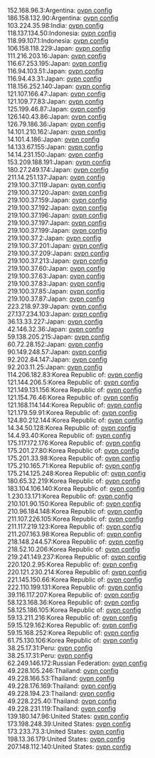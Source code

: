 152.168.96.3:Argentina: [ovpn config](vpn/152_168_96_3.ovpn)  
186.158.132.90:Argentina: [ovpn config](vpn/186_158_132_90.ovpn)  
103.224.35.98:India: [ovpn config](vpn/103_224_35_98.ovpn)  
118.137.134.50:Indonesia: [ovpn config](vpn/118_137_134_50.ovpn)  
118.99.107.1:Indonesia: [ovpn config](vpn/118_99_107_1.ovpn)  
106.158.118.229:Japan: [ovpn config](vpn/106_158_118_229.ovpn)  
111.216.203.16:Japan: [ovpn config](vpn/111_216_203_16.ovpn)  
116.67.253.195:Japan: [ovpn config](vpn/116_67_253_195.ovpn)  
116.94.103.51:Japan: [ovpn config](vpn/116_94_103_51.ovpn)  
116.94.43.31:Japan: [ovpn config](vpn/116_94_43_31.ovpn)  
118.156.252.140:Japan: [ovpn config](vpn/118_156_252_140.ovpn)  
121.107.166.47:Japan: [ovpn config](vpn/121_107_166_47.ovpn)  
121.109.77.83:Japan: [ovpn config](vpn/121_109_77_83.ovpn)  
125.199.46.87:Japan: [ovpn config](vpn/125_199_46_87.ovpn)  
126.140.43.86:Japan: [ovpn config](vpn/126_140_43_86.ovpn)  
126.79.186.36:Japan: [ovpn config](vpn/126_79_186_36.ovpn)  
14.101.210.162:Japan: [ovpn config](vpn/14_101_210_162.ovpn)  
14.101.4.186:Japan: [ovpn config](vpn/14_101_4_186.ovpn)  
14.133.67.155:Japan: [ovpn config](vpn/14_133_67_155.ovpn)  
14.14.231.150:Japan: [ovpn config](vpn/14_14_231_150.ovpn)  
153.209.188.191:Japan: [ovpn config](vpn/153_209_188_191.ovpn)  
180.27.249.174:Japan: [ovpn config](vpn/180_27_249_174.ovpn)  
211.14.251.137:Japan: [ovpn config](vpn/211_14_251_137.ovpn)  
219.100.37.119:Japan: [ovpn config](vpn/219_100_37_119.ovpn)  
219.100.37.120:Japan: [ovpn config](vpn/219_100_37_120.ovpn)  
219.100.37.159:Japan: [ovpn config](vpn/219_100_37_159.ovpn)  
219.100.37.192:Japan: [ovpn config](vpn/219_100_37_192.ovpn)  
219.100.37.196:Japan: [ovpn config](vpn/219_100_37_196.ovpn)  
219.100.37.197:Japan: [ovpn config](vpn/219_100_37_197.ovpn)  
219.100.37.199:Japan: [ovpn config](vpn/219_100_37_199.ovpn)  
219.100.37.2:Japan: [ovpn config](vpn/219_100_37_2.ovpn)  
219.100.37.201:Japan: [ovpn config](vpn/219_100_37_201.ovpn)  
219.100.37.209:Japan: [ovpn config](vpn/219_100_37_209.ovpn)  
219.100.37.213:Japan: [ovpn config](vpn/219_100_37_213.ovpn)  
219.100.37.60:Japan: [ovpn config](vpn/219_100_37_60.ovpn)  
219.100.37.63:Japan: [ovpn config](vpn/219_100_37_63.ovpn)  
219.100.37.83:Japan: [ovpn config](vpn/219_100_37_83.ovpn)  
219.100.37.85:Japan: [ovpn config](vpn/219_100_37_85.ovpn)  
219.100.37.87:Japan: [ovpn config](vpn/219_100_37_87.ovpn)  
223.218.97.39:Japan: [ovpn config](vpn/223_218_97_39.ovpn)  
27.137.234.103:Japan: [ovpn config](vpn/27_137_234_103.ovpn)  
36.13.33.227:Japan: [ovpn config](vpn/36_13_33_227.ovpn)  
42.146.32.36:Japan: [ovpn config](vpn/42_146_32_36.ovpn)  
59.138.205.215:Japan: [ovpn config](vpn/59_138_205_215.ovpn)  
60.72.28.152:Japan: [ovpn config](vpn/60_72_28_152.ovpn)  
90.149.248.57:Japan: [ovpn config](vpn/90_149_248_57.ovpn)  
92.202.84.147:Japan: [ovpn config](vpn/92_202_84_147.ovpn)  
92.203.11.25:Japan: [ovpn config](vpn/92_203_11_25.ovpn)  
114.206.182.83:Korea Republic of: [ovpn config](vpn/114_206_182_83.ovpn)  
121.144.206.5:Korea Republic of: [ovpn config](vpn/121_144_206_5.ovpn)  
121.149.131.156:Korea Republic of: [ovpn config](vpn/121_149_131_156.ovpn)  
121.154.76.46:Korea Republic of: [ovpn config](vpn/121_154_76_46.ovpn)  
121.168.114.144:Korea Republic of: [ovpn config](vpn/121_168_114_144.ovpn)  
121.179.59.91:Korea Republic of: [ovpn config](vpn/121_179_59_91.ovpn)  
124.80.212.144:Korea Republic of: [ovpn config](vpn/124_80_212_144.ovpn)  
14.34.50.128:Korea Republic of: [ovpn config](vpn/14_34_50_128.ovpn)  
14.4.93.40:Korea Republic of: [ovpn config](vpn/14_4_93_40.ovpn)  
175.117.172.176:Korea Republic of: [ovpn config](vpn/175_117_172_176.ovpn)  
175.201.27.80:Korea Republic of: [ovpn config](vpn/175_201_27_80.ovpn)  
175.201.33.98:Korea Republic of: [ovpn config](vpn/175_201_33_98.ovpn)  
175.210.165.71:Korea Republic of: [ovpn config](vpn/175_210_165_71.ovpn)  
175.214.125.248:Korea Republic of: [ovpn config](vpn/175_214_125_248.ovpn)  
180.65.32.219:Korea Republic of: [ovpn config](vpn/180_65_32_219.ovpn)  
183.104.106.140:Korea Republic of: [ovpn config](vpn/183_104_106_140.ovpn)  
1.230.13.171:Korea Republic of: [ovpn config](vpn/1_230_13_171.ovpn)  
210.101.90.150:Korea Republic of: [ovpn config](vpn/210_101_90_150.ovpn)  
210.96.184.148:Korea Republic of: [ovpn config](vpn/210_96_184_148.ovpn)  
211.107.226.105:Korea Republic of: [ovpn config](vpn/211_107_226_105.ovpn)  
211.117.219.123:Korea Republic of: [ovpn config](vpn/211_117_219_123.ovpn)  
211.207.163.98:Korea Republic of: [ovpn config](vpn/211_207_163_98.ovpn)  
218.148.244.57:Korea Republic of: [ovpn config](vpn/218_148_244_57.ovpn)  
218.52.10.206:Korea Republic of: [ovpn config](vpn/218_52_10_206.ovpn)  
219.241.149.237:Korea Republic of: [ovpn config](vpn/219_241_149_237.ovpn)  
220.120.2.95:Korea Republic of: [ovpn config](vpn/220_120_2_95.ovpn)  
220.121.230.214:Korea Republic of: [ovpn config](vpn/220_121_230_214.ovpn)  
221.145.150.66:Korea Republic of: [ovpn config](vpn/221_145_150_66.ovpn)  
222.110.199.131:Korea Republic of: [ovpn config](vpn/222_110_199_131.ovpn)  
39.116.117.207:Korea Republic of: [ovpn config](vpn/39_116_117_207.ovpn)  
58.123.168.36:Korea Republic of: [ovpn config](vpn/58_123_168_36.ovpn)  
58.125.186.105:Korea Republic of: [ovpn config](vpn/58_125_186_105.ovpn)  
59.13.211.216:Korea Republic of: [ovpn config](vpn/59_13_211_216.ovpn)  
59.15.129.162:Korea Republic of: [ovpn config](vpn/59_15_129_162.ovpn)  
59.15.168.252:Korea Republic of: [ovpn config](vpn/59_15_168_252.ovpn)  
61.75.130.106:Korea Republic of: [ovpn config](vpn/61_75_130_106.ovpn)  
38.25.17.31:Peru: [ovpn config](vpn/38_25_17_31.ovpn)  
38.25.17.31:Peru: [ovpn config](vpn/38_25_17_31.ovpn)  
62.249.146.172:Russian Federation: [ovpn config](vpn/62_249_146_172.ovpn)  
49.228.105.246:Thailand: [ovpn config](vpn/49_228_105_246.ovpn)  
49.228.166.53:Thailand: [ovpn config](vpn/49_228_166_53.ovpn)  
49.228.176.169:Thailand: [ovpn config](vpn/49_228_176_169.ovpn)  
49.228.194.23:Thailand: [ovpn config](vpn/49_228_194_23.ovpn)  
49.228.225.40:Thailand: [ovpn config](vpn/49_228_225_40.ovpn)  
49.228.231.119:Thailand: [ovpn config](vpn/49_228_231_119.ovpn)  
139.180.147.96:United States: [ovpn config](vpn/139_180_147_96.ovpn)  
173.198.248.39:United States: [ovpn config](vpn/173_198_248_39.ovpn)  
173.233.73.3:United States: [ovpn config](vpn/173_233_73_3.ovpn)  
198.13.36.179:United States: [ovpn config](vpn/198_13_36_179.ovpn)  
207.148.112.140:United States: [ovpn config](vpn/207_148_112_140.ovpn)  
